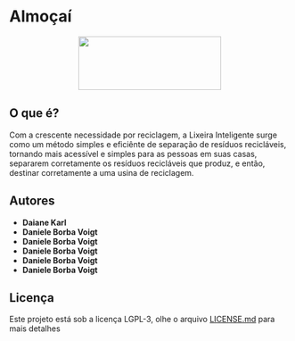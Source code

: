 # Almoçaí

<p align="center">
  <img width="256" height="96" src="https://fabricadetecnologias.ifc-riodosul.edu.br/almocai/assets/img/logo-verde.svg">
</p>

## O que é?

Com a crescente necessidade por reciclagem, a Lixeira Inteligente surge como um método simples e eficiênte de separação de resíduos recicláveis, tornando mais acessível e simples para as pessoas em suas casas, separarem corretamente os resíduos recicláveis que produz, e então, destinar corretamente a uma usina de reciclagem.


## Autores

* **Daiane Karl** 
* **Daniele Borba Voigt**
* **Daniele Borba Voigt**
* **Daniele Borba Voigt**
* **Daniele Borba Voigt**
* **Daniele Borba Voigt**

## Licença

Este projeto está sob a licença LGPL-3, olhe o arquivo [LICENSE.md](LICENSE.md) para mais detalhes
